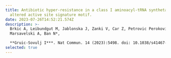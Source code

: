 ```yaml
---
title: Antibiotic hyper-resistance in a class I aminoacyl-tRNA synthetase with
  altered active site signature motif.
date: 2023-07-26T14:52:21.574Z
description: >-
  Brkic A, Leibundgut M, Jablonska J, Zanki V, Car Z, Petrovic Perokovic V,
  Marsavelski A, Ban N*,

  **Gruic-Sovulj I***. Nat Commun. 14 (2023):5498. doi: 10.1038/s41467-023-41244-3. <https://www.nature.com/articles/s41467-023-41244-3>
selected: true
---
```

